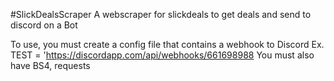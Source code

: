 #SlickDealsScraper
A webscraper for slickdeals to get deals and send to discord on a Bot

To use, you must create a config file that contains a webhook to Discord
Ex. TEST = 'https://discordapp.com/api/webhooks/661698988
You must also have BS4, requests
